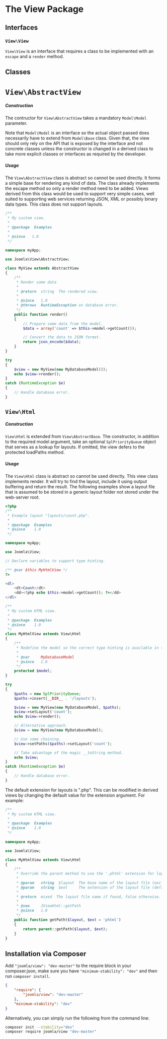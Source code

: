 # The View Package

## Interfaces

### `View\View`

`View\View` is an interface that requires a class to be implemented with an
`escape` and a `render` method.

## Classes

# `View\AbstractView`

##### Construction

The contructor for `View\AbstractView` takes a mandatory `Model\Model` parameter.

Note that `Model\Model` is an interface so the actual object passed does
necessarily have to extend from `Model\Base` class. Given that, the view
should only rely on the API that is exposed by the interface and not
concrete classes unless the constructor is changed in a derived class to
take more explicit classes or interfaces as required by the developer.

##### Usage

The `View\AbstractView` class is abstract so cannot be used directly. It forms a
simple base for rendering any kind of data. The class already implements
the escape method so only a render method need to be added. Views
derived from this class would be used to support very simple cases, well
suited to supporting web services returning JSON, XML or possibly binary
data types. This class does not support layouts.

```php
/**
 * My custom view.
 *
 * @package  Examples
 *
 * @since   1.0
 */
 
namespace myApp;

use Joomla\View\AbstractView;

class MyView extends AbstractView
{
	/**
	 * Render some data
	 *
	 * @return  string  The rendered view.
	 *
	 * @since   1.0
	 * @throws  RuntimeException on database error.
	 */
	public function render()
	{
		// Prepare some data from the model.
		$data = array('count' => $this->model->getCount());

		// Convert the data to JSON format.
		return json_encode($data);
	}
}

try
{
	$view = new MyView(new MyDatabaseModel());
	echo $view->render();
}
catch (RuntimeException $e)
{
	// Handle database error.
}
```

## `View\Html`

##### Construction

`View\Html` is extended from `View\AbstractBase`. The constructor, in addition to
the required model argument, take an optional `SplPriorityQueue` object
that serves as a lookup for layouts. If omitted, the view defers to the
protected loadPaths method.

##### Usage

The `View\Html` class is abstract so cannot be used directly. This view
class implements render. It will try to find the layout, include it
using output buffering and return the result. The following examples
show a layout file that is assumed to be stored in a generic layout
folder not stored under the web-server root.

```php
<?php
/**
 * Example layout "layouts/count.php".
 *
 * @package  Examples
 * @since    1.0
 */

namespace myApp;

use Joomla\View;

// Declare variables to support type hinting.

/** @var $this MyHtmlView */
?>

<dl>
	<dt>Count</dt>
	<dd><?php echo $this->model->getCount(); ?></dd>
</dl>
```

```php
/**
 * My custom HTML view.
 *
 * @package  Examples
 * @since    1.0
 */
class MyHtmlView extends View\Html
{
	/**
	 * Redefine the model so the correct type hinting is available in the layout.
	 *
	 * @var     MyDatabaseModel
	 * @since   1.0
	 */
	protected $model;
}

try
{
	$paths = new SplPriorityQueue;
	$paths->insert(__DIR__ . '/layouts');

	$view = new MyView(new MyDatabaseModel, $paths);
	$view->setLayout('count');
	echo $view->render();

	// Alternative approach.
	$view = new MyView(new MyDatabaseModel);

	// Use some chaining.
	$view->setPaths($paths)->setLayout('count');

	// Take advantage of the magic __toString method.
	echo $view;
}
catch (RuntimeException $e)
{
	// Handle database error.
}
```

The default extension for layouts is ".php". This can be modified in derived views by changing the default value for the extension argument. For example:

```php
/**
 * My custom HTML view.
 *
 * @package  Examples
 * @since    1.0
 */
 
namespace myApp;

use Joomla\View;

class MyHtmlView extends View\Html
{
	/**
	 * Override the parent method to use the '.phtml' extension for layout files.
	 *
	 * @param   string  $layout  The base name of the layout file (excluding extension).
	 * @param   string  $ext     The extension of the layout file (default: "phtml").
	 *
	 * @return  mixed  The layout file name if found, false otherwise.
	 *
	 * @see     JViewHtml::getPath
	 * @since   1.0
	 */
	public function getPath($layout, $ext = 'phtml')
	{
		return parent::getPath($layout, $ext);
	}
}
```


## Installation via Composer

Add `"joomla/view": "dev-master"` to the require block in your composer.json, make sure you have `"minimum-stability": "dev"` and then run `composer install`.

```json
{
	"require": {
		"joomla/view": "dev-master"
	},
	"minimum-stability": "dev"
}
```

Alternatively, you can simply run the following from the command line:

```sh
composer init --stability="dev"
composer require joomla/view "dev-master"
```
